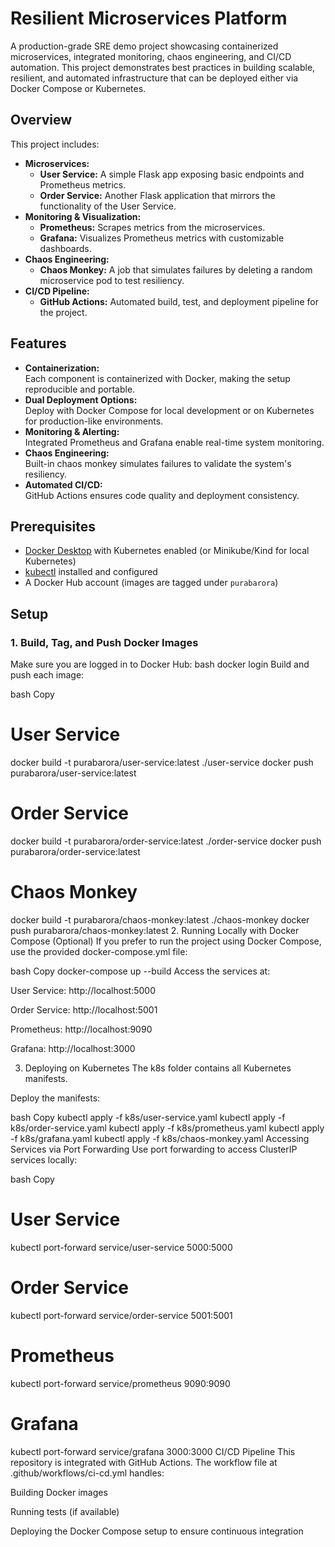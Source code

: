 # Resilient Microservices Platform

A production-grade SRE demo project showcasing containerized microservices, integrated monitoring, chaos engineering, and CI/CD automation. This project demonstrates best practices in building scalable, resilient, and automated infrastructure that can be deployed either via Docker Compose or Kubernetes.

## Overview

This project includes:
- **Microservices:**  
  - **User Service:** A simple Flask app exposing basic endpoints and Prometheus metrics.
  - **Order Service:** Another Flask application that mirrors the functionality of the User Service.
- **Monitoring & Visualization:**  
  - **Prometheus:** Scrapes metrics from the microservices.
  - **Grafana:** Visualizes Prometheus metrics with customizable dashboards.
- **Chaos Engineering:**  
  - **Chaos Monkey:** A job that simulates failures by deleting a random microservice pod to test resiliency.
- **CI/CD Pipeline:**  
  - **GitHub Actions:** Automated build, test, and deployment pipeline for the project.

## Features

- **Containerization:**  
  Each component is containerized with Docker, making the setup reproducible and portable.
- **Dual Deployment Options:**  
  Deploy with Docker Compose for local development or on Kubernetes for production-like environments.
- **Monitoring & Alerting:**  
  Integrated Prometheus and Grafana enable real-time system monitoring.
- **Chaos Engineering:**  
  Built-in chaos monkey simulates failures to validate the system's resiliency.
- **Automated CI/CD:**  
  GitHub Actions ensures code quality and deployment consistency.

## Prerequisites

- [Docker Desktop](https://www.docker.com/get-started) with Kubernetes enabled (or Minikube/Kind for local Kubernetes)
- [kubectl](https://kubernetes.io/docs/tasks/tools/) installed and configured
- A Docker Hub account (images are tagged under `purabarora`)

## Setup

### 1. Build, Tag, and Push Docker Images

Make sure you are logged in to Docker Hub:
bash
docker login
Build and push each image:

bash
Copy
# User Service
docker build -t purabarora/user-service:latest ./user-service
docker push purabarora/user-service:latest

# Order Service
docker build -t purabarora/order-service:latest ./order-service
docker push purabarora/order-service:latest

# Chaos Monkey
docker build -t purabarora/chaos-monkey:latest ./chaos-monkey
docker push purabarora/chaos-monkey:latest
2. Running Locally with Docker Compose (Optional)
If you prefer to run the project using Docker Compose, use the provided docker-compose.yml file:

bash
Copy
docker-compose up --build
Access the services at:

User Service: http://localhost:5000

Order Service: http://localhost:5001

Prometheus: http://localhost:9090

Grafana: http://localhost:3000

3. Deploying on Kubernetes
The k8s folder contains all Kubernetes manifests.

Deploy the manifests:

bash
Copy
kubectl apply -f k8s/user-service.yaml
kubectl apply -f k8s/order-service.yaml
kubectl apply -f k8s/prometheus.yaml
kubectl apply -f k8s/grafana.yaml
kubectl apply -f k8s/chaos-monkey.yaml
Accessing Services via Port Forwarding
Use port forwarding to access ClusterIP services locally:

bash
Copy
# User Service
kubectl port-forward service/user-service 5000:5000

# Order Service
kubectl port-forward service/order-service 5001:5001

# Prometheus
kubectl port-forward service/prometheus 9090:9090

# Grafana
kubectl port-forward service/grafana 3000:3000
CI/CD Pipeline
This repository is integrated with GitHub Actions. The workflow file at .github/workflows/ci-cd.yml handles:

Building Docker images

Running tests (if available)

Deploying the Docker Compose setup to ensure continuous integration
